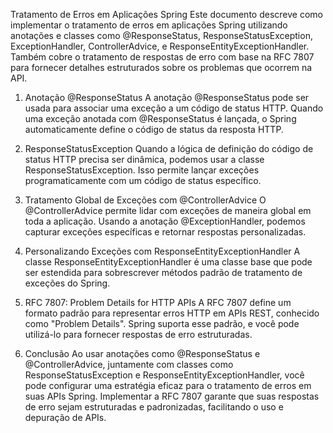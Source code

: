 Tratamento de Erros em Aplicações Spring
Este documento descreve como implementar o tratamento de erros em aplicações Spring utilizando anotações e classes como @ResponseStatus, ResponseStatusException, ExceptionHandler, ControllerAdvice, e ResponseEntityExceptionHandler. Também cobre o tratamento de respostas de erro com base na RFC 7807 para fornecer detalhes estruturados sobre os problemas que ocorrem na API.

1. Anotação @ResponseStatus
A anotação @ResponseStatus pode ser usada para associar uma exceção a um código de status HTTP. Quando uma exceção anotada com @ResponseStatus é lançada, o Spring automaticamente define o código de status da resposta HTTP.

2. ResponseStatusException
Quando a lógica de definição do código de status HTTP precisa ser dinâmica, podemos usar a classe ResponseStatusException. Isso permite lançar exceções programaticamente com um código de status específico.

3. Tratamento Global de Exceções com @ControllerAdvice
O @ControllerAdvice permite lidar com exceções de maneira global em toda a aplicação. Usando a anotação @ExceptionHandler, podemos capturar exceções específicas e retornar respostas personalizadas.

4. Personalizando Exceções com ResponseEntityExceptionHandler
A classe ResponseEntityExceptionHandler é uma classe base que pode ser estendida para sobrescrever métodos padrão de tratamento de exceções do Spring.

5. RFC 7807: Problem Details for HTTP APIs
A RFC 7807 define um formato padrão para representar erros HTTP em APIs REST, conhecido como "Problem Details". Spring suporta esse padrão, e você pode utilizá-lo para fornecer respostas de erro estruturadas.

6. Conclusão
Ao usar anotações como @ResponseStatus e @ControllerAdvice, juntamente com classes como ResponseStatusException e ResponseEntityExceptionHandler, você pode configurar uma estratégia eficaz para o tratamento de erros em suas APIs Spring. Implementar a RFC 7807 garante que suas respostas de erro sejam estruturadas e padronizadas, facilitando o uso e depuração de APIs.
